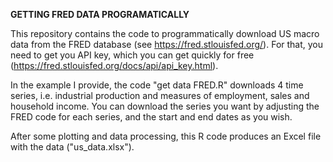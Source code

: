 
**GETTING FRED DATA PROGRAMATICALLY**

This repository contains the code to programmatically download US macro data from the FRED database (see https://fred.stlouisfed.org/). For that, you need to get you API key, which you can get quickly for free (https://fred.stlouisfed.org/docs/api/api_key.html).

In the example I provide, the code "get data FRED.R" downloads 4 time series, i.e. industrial production and measures of employment, sales and household income. You can download the series you want by adjusting the FRED code for each series, and the start and end dates as you wish.

After some plotting and data processing, this R code produces an Excel file with the data ("us_data.xlsx").
